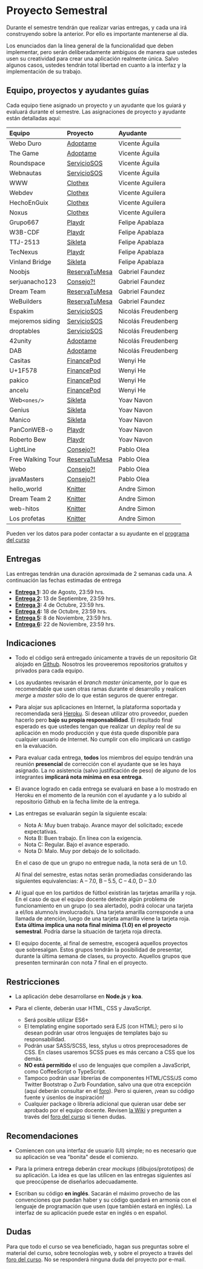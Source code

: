 # Proyecto Semestral

Durante el semestre tendrán que realizar varias entregas, y cada una irá construyendo sobre la anterior. Por ello es importante mantenerse al día.

Los enunciados dan la línea general de la funcionalidad que deben implementar, pero serán deliberadamente ambiguos de manera que ustedes usen su creatividad para crear una aplicación realmente única. Salvo algunos casos, ustedes tendrán total libertad en cuanto a la interfaz y la implementación de su trabajo.

## Equipo, proyectos y ayudantes guías

Cada equipo tiene asignado un proyecto y un ayudante que los guiará y evaluará durante el semestre. Las asignaciones de proyecto y ayudante están detalladas aquí:

| Equipo  | Proyecto | Ayudante |
|:---------------------- |:---------------------------| :------|
| Webo Duro|  [Adoptame](https://drive.google.com/open?id=1svY6QeOVUs4-iel3zfvNUdxLazaw8M-OmcdDo2yFcHc) | Vicente Águila | 
| The Game|  [Adoptame](https://drive.google.com/open?id=1svY6QeOVUs4-iel3zfvNUdxLazaw8M-OmcdDo2yFcHc) | Vicente Águila | 
| Roundspace|  [ServicioSOS](https://drive.google.com/open?id=1Gjl6CotHxHBdAfyvdhE6bBo33zzyRo9plGAS8Pta5rk) | Vicente Águila | 
| Webnautas|  [ServicioSOS](https://drive.google.com/open?id=1Gjl6CotHxHBdAfyvdhE6bBo33zzyRo9plGAS8Pta5rk) | Vicente Águila | 
| WWW | [Clothex](https://drive.google.com/open?id=1gqJo_xSLqUhFRFT9HK8xPFrWahGWk9ShrtENBCbrviw) | Vicente Aguilera |
| Webdev | [Clothex](https://drive.google.com/open?id=1gqJo_xSLqUhFRFT9HK8xPFrWahGWk9ShrtENBCbrviw) | Vicente Aguilera |
| HechoEnGuix | [Clothex](https://drive.google.com/open?id=1gqJo_xSLqUhFRFT9HK8xPFrWahGWk9ShrtENBCbrviw) | Vicente Aguilera |
| Noxus | [Clothex](https://drive.google.com/open?id=1gqJo_xSLqUhFRFT9HK8xPFrWahGWk9ShrtENBCbrviw) | Vicente Aguilera |
| Grupo667 | [Playdr](https://drive.google.com/open?id=1JBQRdtftfFHevMuFpzo6SfYmw2Gc9HZ57Vr1uuU7yeQ) | Felipe Apablaza |
| W3B-CDF | [Playdr](https://drive.google.com/open?id=1JBQRdtftfFHevMuFpzo6SfYmw2Gc9HZ57Vr1uuU7yeQ) | Felipe Apablaza |
| TTJ-2513 | [Sikleta](https://drive.google.com/open?id=1qMSRnA2RFYm9b7b8ayRCxAenEau3r9g_Ku_SsCR7t1Q) | Felipe Apablaza |
| TecNexus | [Playdr](https://drive.google.com/open?id=1JBQRdtftfFHevMuFpzo6SfYmw2Gc9HZ57Vr1uuU7yeQ) | Felipe Apablaza |
| Vinland Bridge | [Sikleta](https://drive.google.com/open?id=1qMSRnA2RFYm9b7b8ayRCxAenEau3r9g_Ku_SsCR7t1Q) | Felipe Apablaza |
| Noobjs | [ReservaTuMesa](https://drive.google.com/open?id=1_d0OZKRFcLK_2u-nA2-tT6JCdV6QHAiV1n9N40ad7Ls) | Gabriel Faundez |
| serjuanacho123 | [Consejo?!](https://drive.google.com/open?id=1VGAIbAbFfb7EV6OJvTMeqzWvJE814gmSflaDD-OS1O4) | Gabriel Faundez |
| Dream Team | [ReservaTuMesa](https://drive.google.com/open?id=1_d0OZKRFcLK_2u-nA2-tT6JCdV6QHAiV1n9N40ad7Ls) | Gabriel Faundez |
| WeBuilders | [ReservaTuMesa](https://drive.google.com/open?id=1_d0OZKRFcLK_2u-nA2-tT6JCdV6QHAiV1n9N40ad7Ls) | Gabriel Faundez |
| Espakim | [ServicioSOS](https://drive.google.com/open?id=1Gjl6CotHxHBdAfyvdhE6bBo33zzyRo9plGAS8Pta5rk) | Nicolás Freudenberg |
| mejoremos siding | [ServicioSOS](https://drive.google.com/open?id=1Gjl6CotHxHBdAfyvdhE6bBo33zzyRo9plGAS8Pta5rk) | Nicolás Freudenberg |
| droptables | [ServicioSOS](https://drive.google.com/open?id=1Gjl6CotHxHBdAfyvdhE6bBo33zzyRo9plGAS8Pta5rk) | Nicolás Freudenberg |
| 42unity | [Adoptame](https://drive.google.com/open?id=1svY6QeOVUs4-iel3zfvNUdxLazaw8M-OmcdDo2yFcHc) | Nicolás Freudenberg |
| DAB | [Adoptame](https://drive.google.com/open?id=1svY6QeOVUs4-iel3zfvNUdxLazaw8M-OmcdDo2yFcHc) | Nicolás Freudenberg |
| Casitas | [FinancePod](https://drive.google.com/open?id=1phkt1i9tyBjcfr6NWFuK4jR3Q2nPmjQo-Tliz1d6qwg) | Wenyi He |
| U+1F578 | [FinancePod](https://drive.google.com/open?id=1phkt1i9tyBjcfr6NWFuK4jR3Q2nPmjQo-Tliz1d6qwg) | Wenyi He |
| pakico | [FinancePod](https://drive.google.com/open?id=1phkt1i9tyBjcfr6NWFuK4jR3Q2nPmjQo-Tliz1d6qwg) | Wenyi He |
| ancelu | [FinancePod](https://drive.google.com/open?id=1phkt1i9tyBjcfr6NWFuK4jR3Q2nPmjQo-Tliz1d6qwg) | Wenyi He |
| Web`<ones/>` | [Sikleta](https://drive.google.com/open?id=1qMSRnA2RFYm9b7b8ayRCxAenEau3r9g_Ku_SsCR7t1Q) | Yoav Navon |
| Genius | [Sikleta](https://drive.google.com/open?id=1qMSRnA2RFYm9b7b8ayRCxAenEau3r9g_Ku_SsCR7t1Q) | Yoav Navon |
| Manico | [Sikleta](https://drive.google.com/open?id=1qMSRnA2RFYm9b7b8ayRCxAenEau3r9g_Ku_SsCR7t1Q) | Yoav Navon |
| PanConWEB-o | [Playdr](https://drive.google.com/open?id=1JBQRdtftfFHevMuFpzo6SfYmw2Gc9HZ57Vr1uuU7yeQ) | Yoav Navon |
| Roberto Bew | [Playdr](https://drive.google.com/open?id=1JBQRdtftfFHevMuFpzo6SfYmw2Gc9HZ57Vr1uuU7yeQ) | Yoav Navon |
| LightLine | [Consejo?!](https://drive.google.com/open?id=1VGAIbAbFfb7EV6OJvTMeqzWvJE814gmSflaDD-OS1O4) | Pablo Olea |
| Free Walking Tour | [ReservaTuMesa](https://drive.google.com/open?id=1_d0OZKRFcLK_2u-nA2-tT6JCdV6QHAiV1n9N40ad7Ls) | Pablo Olea |
| Webo | [Consejo?!](https://drive.google.com/open?id=1VGAIbAbFfb7EV6OJvTMeqzWvJE814gmSflaDD-OS1O4) | Pablo Olea |
| javaMasters | [Consejo?!](https://drive.google.com/open?id=1VGAIbAbFfb7EV6OJvTMeqzWvJE814gmSflaDD-OS1O4) | Pablo Olea |
| hello_world | [Knitter](https://drive.google.com/open?id=1qEJQAzgdogRWC--ZZBP5zRYKga9V6-4dnong4UvXymk) | Andre Simon |
| Dream Team 2 | [Knitter](https://drive.google.com/open?id=1qEJQAzgdogRWC--ZZBP5zRYKga9V6-4dnong4UvXymk) | Andre Simon |
| web-hitos | [Knitter](https://drive.google.com/open?id=1qEJQAzgdogRWC--ZZBP5zRYKga9V6-4dnong4UvXymk) | Andre Simon |
| Los profetas | [Knitter](https://drive.google.com/open?id=1qEJQAzgdogRWC--ZZBP5zRYKga9V6-4dnong4UvXymk) | Andre Simon |


Pueden ver los datos para poder contactar a su ayudante en el [programa del curso](../../../#equipo)

## Entregas

Las entregas tendrán una duración aproximada de 2 semanas cada una. A continuación las fechas estimadas de entrega

* **[Entrega 1](enunciados/entrega1.md):** 30 de Agosto, 23:59 hrs.
* **[Entrega 2](enunciados/entrega2.md):** 13 de Septiembre, 23:59 hrs.
* **[Entrega 3](enunciados/entrega3.md):** 4 de Octubre, 23:59 hrs.
* **[Entrega 4](enunciados/entrega4.md):** 18 de Octubre, 23:59 hrs.
* **[Entrega 5](enunciados/entrega5.md):** 8 de Noviembre, 23:59 hrs.
* **[Entrega 6](enunciados/entrega6.md):** 22 de Noviembre, 23:59 hrs.

## Indicaciones

* Todo el código será entregado únicamente a través de un repositorio Git alojado en [Github](https://github.com). Nosotros les proveeremos repositorios gratuitos y privados para cada equipo.

* Los ayudantes revisarán el *branch master* únicamente, por lo que es recomendable que usen otras ramas durante el desarrollo y realicen *merge* a *master* sólo de lo que están seguros de querer entregar.

* Para alojar sus aplicaciones en Internet, la plataforma soportada y recomendada será [Heroku](https://www.heroku.com/). Si desean utilizar otro proveedor, pueden hacerlo pero **bajo su propia responsabilidad**. El resultado final esperado es que ustedes tengan que realizar un *deploy* real de su aplicación en modo producción y que ésta quede disponible para cualquier usuario de Internet. No cumplir con ello implicará un castigo en la evaluación.

* Para evaluar cada entrega, **todos** los miembros del equipo tendrán una reunión **presencial** de corrección con el ayudante que se les haya asignado. La no asistencia (salvo justificación de peso) de alguno de los integrantes **implicará nota mínima en esa entrega**.

* El avance logrado en cada entrega se evaluará en base a lo mostrado en Heroku en el momento de la reunión con el ayudante y a lo subido al repositorio Github en la fecha límite de la entrega.

* Las entregas se evaluarán según la siguiente escala:
	* Nota A: Muy buen trabajo. Avance mayor del solicitado; excede expectativas.
	* Nota B: Buen trabajo. En línea con la exigencia.
	* Nota C: Regular. Bajo el avance esperado.
	* Nota D: Malo. Muy por debajo de lo solicitado.

	En el caso de que un grupo no entregue nada, la nota será de un 1.0.

	Al final del semestre, estas notas serán promediadas considerando las siguientes equivalencias: A – 7.0, B – 5.5, C – 4.0, D – 3.0

* Al igual que en los partidos de fútbol existirán las tarjetas amarilla y roja. En el caso de que el equipo docente detecte algún problema de funcionamiento en un grupo (o sea alertado), podrá colocar una tarjeta a el/los alumno/s involucrado/s. Una tarjeta amarilla corresponde a una llamada de atención, luego de una tarjeta amarilla viene la tarjeta roja. **Esta última implica una nota final mínima (1.0) en el proyecto semestral**. Podría darse la situación de tarjeta roja directa.

* El equipo docente, al final de semestre, escogerá aquellos proyectos que sobresalgan. Estos grupos tendrán la posibilidad de presentar, durante la última semana de clases, su proyecto. Aquellos grupos que presenten terminarán con nota 7 final en el proyecto.

## Restricciones

* La aplicación debe desarrollarse en **Node.js** y **koa**.

* Para el cliente, deberán usar HTML, CSS y JavaScript.
	* Será posible utilizar ES6+
	* El templating engine soportado será EJS (con HTML); pero si lo desean podrán usar otros lenguajes de templates bajo su responsabilidad.
	* Podrán usar SASS/SCSS, less, stylus u otros preprocesadores de CSS. En clases usaremos SCSS pues es más cercano a CSS que los demás.
	* **NO está permitido** el uso de lenguajes que compilen a JavaScript, como CoffeeScript o TypeScript.
	* Tampoco podrán usar librerías de componentes HTML/CSS/JS como Twitter Bootstrap o Zurb Foundation, salvo una que otra excepción (aquí deberán consultar en el [foro](../../../#foro)). Pero si quieren, ¡vean su código fuente y úsenlos de inspiración!
	* Cualquier package o librería adicional que quieran usar debe ser aprobado por el equipo docente. Revisen [la Wiki](../../../wiki/Packages) y pregunten a través del [foro del curso](../../../#foro) si tienen dudas.

## Recomendaciones

* Comiencen con una interfaz de usuario (UI) simple; no es necesario que su aplicación se vea "bonita" desde el comienzo.

* Para la primera entrega deberán crear *mockups* (dibujos/prototipos) de su aplicación. La idea es que las utilicen en las entregas siguientes así que preocúpense de diseñarlos adecuadamente.

* Escriban su código **en inglés**. Sacarán el máximo provecho de las convenciones que puedan haber y su código quedará en armonía con el lenguaje de programación que usen (que también estará en inglés). La interfaz de su aplicación puede estar en inglés o en español.

## Dudas

Para que todo el curso se vea beneficiado, hagan sus preguntas sobre el material del curso, sobre tecnologías web, y sobre el proyecto a través del [foro del curso](../../../#foro).  No se responderá ninguna duda del proyecto por e-mail.
